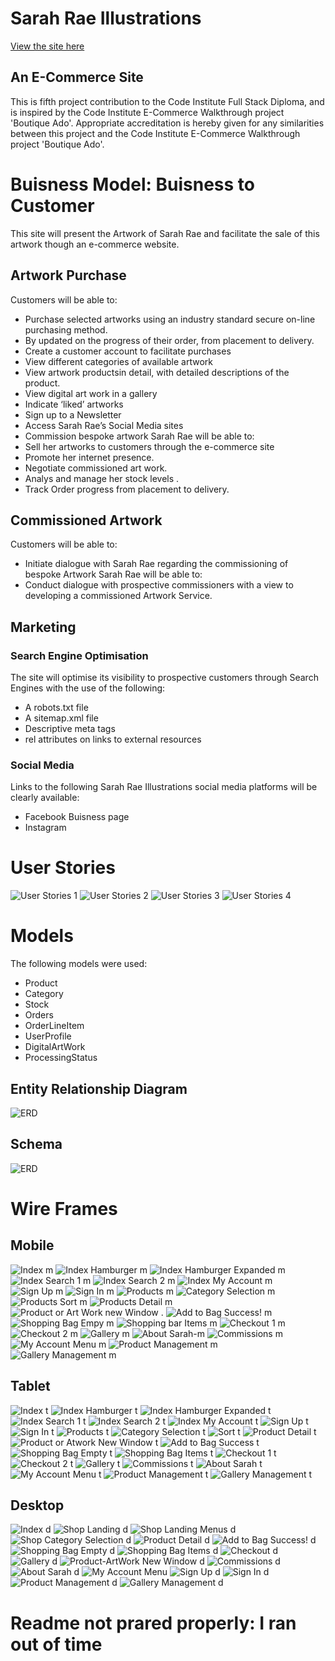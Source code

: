 # Sarah Rae Illustrations
[View the site here](https://sarah-rae-illustrations-d721ea03fb61.herokuapp.com/)
## An E-Commerce Site
This is fifth project contribution to the Code Institute Full Stack Diploma, and is inspired by the Code Institute E-Commerce Walkthrough project 'Boutique Ado'.
Appropriate accreditation is hereby given for any similarities between this project and the Code Institute E-Commerce Walkthrough project 'Boutique Ado'.

# 

# Buisness Model: Buisness to Customer
This site will present the Artwork of Sarah Rae and facilitate the sale of this artwork though an e-commerce website.
## Artwork Purchase
Customers will be able to:
- Purchase selected artworks using an industry standard secure on-line purchasing method.
- By updated on the progress of their order, from placement to delivery.
- Create a customer account to facilitate purchases
- View different categories of available artwork
- View artwork productsin detail, with detailed descriptions of the product.
- View digital art work in a gallery
- Indicate ‘liked’ artworks
- Sign up to a Newsletter
- Access Sarah Rae’s  Social Media sites 
- Commission bespoke artwork
Sarah Rae will be able to:
- Sell her artworks to customers through the e-commerce site
- Promote her internet presence.
- Negotiate commissioned art work.
- Analys and manage her stock levels .
- Track Order progress from placement to delivery.
## Commissioned Artwork
Customers will be able to:
- Initiate dialogue with Sarah Rae regarding the commissioning of bespoke Artwork
Sarah Rae will be able to:
- Conduct dialogue with prospective commissioners with a view to developing a commissioned Artwork Service.
## Marketing
### Search Engine Optimisation
The site will optimise its visibility to prospective customers through Search Engines with the use of the following:
- A robots.txt file
- A sitemap.xml file
- Descriptive meta tags
- rel attributes on links to external resources
### Social Media
Links to the following Sarah Rae Illustrations social media platforms will be clearly available:
- Facebook Buisness page
- Instagram
# User Stories
![User Stories 1](/readme_files/user_stories/user_stories_1.png)
![User Stories 2](/readme_files/user_stories/user_stories_2.png)
![User Stories 3](/readme_files/user_stories/user_stories_3.png)
![User Stories 4](/readme_files/user_stories/user_stories_4.png)

# Models
The following models were used:
- Product
- Category
- Stock
- Orders
- OrderLineItem
- UserProfile
- DigitalArtWork
- ProcessingStatus
## Entity Relationship Diagram
![ERD](/readme_files/erd/erd.png)
## Schema
![ERD](/readme_files/erd/schema.png)
# Wire Frames
## Mobile
![Index m](/readme_files/wire_frames/mobile/index-m.png)
![Index Hamburger m](/readme_files/wire_frames/mobile/index-hamburger-m.png)
![Index Hamburger Expanded m](/readme_files/wire_frames/mobile/index-m-hamburger-expanded.png)
![Index Search 1 m](/readme_files/wire_frames/mobile/index-m-search-1.png)
![Index Search 2 m](/readme_files/wire_frames/mobile/index-m-search-2.png)
![Index My Account m](/readme_files/wire_frames/mobile/index-m-my-account.png)
![Sign Up m](/readme_files/wire_frames/mobile/index-m-my-account-signup.png)
![Sign In m](/readme_files/wire_frames/mobile/index-m-my-account-login.png)
![Products m](/readme_files/wire_frames/mobile/products-m.png)
![Category Selection m](/readme_files/wire_frames/mobile/category-selection-m.png)
![Products Sort m](/readme_files/wire_frames/mobile/products-sort-m.png)
![Products Detail m](/readme_files/wire_frames/mobile/product-detail-m.png)
![Product or Art Work new Window .](/readme_files/wire_frames/mobile/product-or-art-work-image-new-window-m.png)
![Add to Bag Success! m](/readme_files/wire_frames/mobile/add-to-bag-success!-m.png)
![Shopping Bag Empy m](/readme_files/wire_frames/mobile/shopping-bag-empty-m.png)
![Shopping bar Items m](/readme_files/wire_frames/mobile/shopping-bag-items-m.png)
![Checkout 1 m](/readme_files/wire_frames/mobile/checkout-1-m.png)
![Checkout 2 m](/readme_files/wire_frames/mobile/checkout-2-m.png)
![Gallery m](/readme_files/wire_frames/mobile/gallery-m.png) 
![About Sarah-m](/readme_files/wire_frames/mobile/about-sarah-m.png)
![Commissions m](/readme_files/wire_frames/mobile/commissions-m.png)
![My Account Menu m](/readme_files/wire_frames/mobile/index-my-account-m.png)
![Product Management m](/readme_files/wire_frames/mobile/product-management-m.png)
![Gallery Management m](/readme_files/wire_frames/mobile/gallery-management-m.png)
## Tablet
![Index t](/readme_files/wire_frames/tablet/index-t.png)
![Index Hamburger t](/readme_files/wire_frames/tablet/index-hamburger-t.png)
![Index Hamburger Expanded t](/readme_files/wire_frames/tablet/index-t-hamburger-expanded.png)
![Index Search 1 t](/readme_files/wire_frames/tablet/index-t-search-1.png)
![Index Search 2 t](/readme_files/wire_frames/tablet/index-t-search-2.png)
![Index My Account t](/readme_files/wire_frames/tablet/index-my-account-t.png)
![Sign Up t](/readme_files/wire_frames/tablet/index-t-my-account-signup.png)
![Sign In t](/readme_files/wire_frames/tablet/index-t-my-account-login.png)
![Products t](/readme_files/wire_frames/tablet/products-t.png)
![Category Selection t](/readme_files/wire_frames/tablet/category-selection-t.png)
![Sort t](/readme_files/wire_frames/tablet/shop-now-sort-t.png)
![Product Detail t](/readme_files/wire_frames/tablet/product-detail-t.png)
![Product or Atwork New Window t](/readme_files/wire_frames/tablet/product-or-artwork-image-new-window-t.png)
![Add to Bag Success t](/readme_files/wire_frames/tablet/add-to-bag-success!-t.png)
![Shopping Bag Empty t](/readme_files/wire_frames/tablet/shopping-bag-empty-t.png)
![Shopping Bag Items t](/readme_files/wire_frames/tablet/shopping-bag-items-t.png)
![Checkout 1 t](/readme_files/wire_frames/tablet/checkout-1-t.png)
![Checkout 2 t](/readme_files/wire_frames/tablet/checkout-2-t.png)
![Gallery t](/readme_files/wire_frames/tablet/gallery-t.png)
![Commissions t](/readme_files/wire_frames/tablet/commissions-t.png)
![About Sarah t](/readme_files/wire_frames/tablet/about-sarah-t.png)
![My Account Menu t](/readme_files/wire_frames/tablet/index-t-my-account.png)
![Product Management t](/readme_files/wire_frames/tablet/product-management-t.png)
![Gallery Management t](/readme_files/wire_frames/tablet/gallery-management-t.png)
## Desktop
![Index d](/readme_files/wire_frames/desktop/index-d.png)
![Shop Landing d](/readme_files/wire_frames/desktop/shop-landing-d.png)
![Shop Landing Menus d](/readme_files/wire_frames/desktop/shop-landing-menus-d.png)
![Shop Category Selection d](/readme_files/wire_frames/desktop/shop-category-selection-example-d.png)
![Product Detail d](/readme_files/wire_frames/desktop/product-detail-d.png)
![Add to Bag Success! d](/readme_files/wire_frames/desktop/add-to-bag-success!-d.png)
![Shopping Bag Empty d](/readme_files/wire_frames/desktop/shopping-bag-empty-d.png)
![Shopping Bag Items d](/readme_files/wire_frames/desktop/shopping-bag-items-d.png)
![Checkout d](/readme_files/wire_frames/desktop/checkout-d.png)
![Gallery d](/readme_files/wire_frames/desktop/gallery-landing-d.png)
![Product-ArtWork New Window d](/readme_files/wire_frames/desktop/product-or-art-work-image-new-window-d.png)
![Commissions d](/readme_files/wire_frames/desktop/commissions-landing-d.png)
![About Sarah d](/readme_files/wire_frames/desktop/about-sarah-landing-d.png)
![My Account Menu](/readme_files/wire_frames/desktop/index-my-account-d.png)
![Sign Up d](/readme_files/wire_frames/desktop/signup-d.png)
![Sign In d](/readme_files/wire_frames/desktop/sign-in-d.png)
![Product Management d](/readme_files/wire_frames/desktop/product-management-d.png)
![Gallery Management d](/readme_files/wire_frames/desktop/gallery-management-d.png)

# Readme not prared properly: I ran out of time
